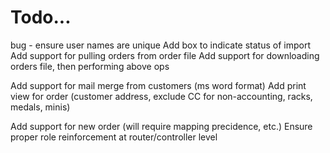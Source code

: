 # Todo...
bug - ensure user names are unique
Add box to indicate status of import
Add support for pulling orders from order file
Add support for downloading orders file, then performing above ops

Add support for mail merge from customers (ms word format)
Add print view for order (customer address, exclude CC for non-accounting, racks, medals, minis)

Add support for new order (will require mapping precidence, etc.)
Ensure proper role reinforcement at router/controller level

